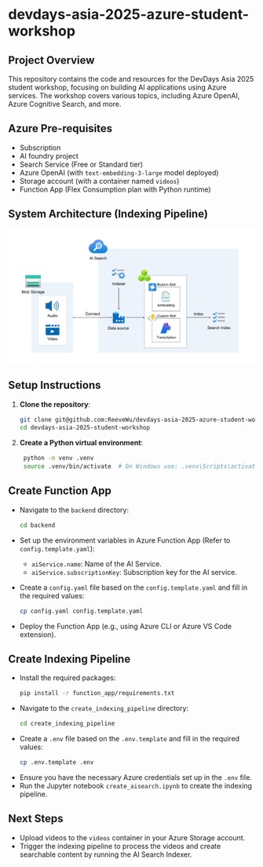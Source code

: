# devdays-asia-2025-azure-student-workshop

## Project Overview

This repository contains the code and resources for the DevDays Asia 2025 student workshop, focusing on building AI applications using Azure services. The workshop covers various topics, including Azure OpenAI, Azure Cognitive Search, and more.

## Azure Pre-requisites

- Subscription
- AI foundry project
- Search Service (Free or Standard tier)
- Azure OpenAI (with `text-embedding-3-large` model deployed)
- Storage account (with a container named `videos`)
- Function App (Flex Consumption plan with Python runtime)

## System Architecture (Indexing Pipeline)

![System Architecture](./asset/indexing_pipeline.png)

## Setup Instructions

1. **Clone the repository**:
   ```bash
   git clone git@github.com:ReeveWu/devdays-asia-2025-azure-student-workshop.git
   cd devdays-asia-2025-student-workshop
   ```
2. **Create a Python virtual environment**:
   ```bash
    python -m venv .venv
    source .venv/bin/activate  # On Windows use: .venv\Scripts\activate
   ```

## Create Function App

- Navigate to the `backend` directory:
  ```bash
  cd backend
  ```
- Set up the environment variables in Azure Function App (Refer to `config.template.yaml`):

  - `aiService.name`: Name of the AI Service.
  - `aiService.subscriptionKey`: Subscription key for the AI service.
- Create a `config.yaml` file based on the `config.template.yaml` and fill in the required values:
  ```bash
  cp config.yaml config.template.yaml
  ```
- Deploy the Function App (e.g., using Azure CLI or Azure VS Code extension).

## Create Indexing Pipeline

- Install the required packages:
  ```bash
  pip install -r function_app/requirements.txt
  ```
- Navigate to the `create_indexing_pipeline` directory:
  ```bash
  cd create_indexing_pipeline
  ```
- Create a `.env` file based on the `.env.template` and fill in the required values:
  ```bash
  cp .env.template .env
  ```
- Ensure you have the necessary Azure credentials set up in the `.env` file.
- Run the Jupyter notebook `create_aisearch.ipynb` to create the indexing pipeline.

## Next Steps

- Upload videos to the `videos` container in your Azure Storage account.
- Trigger the indexing pipeline to process the videos and create searchable content by running the AI Search Indexer.
